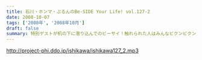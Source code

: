 ```yaml
---
title: 石川・ホンマ・ぶるんのBe-SIDE Your Life! vol.127-2
date: 2008-10-07
tags: ['2008年', '2008年10月']
draft: false
summary: 特別ゲストが机の下に潜り込んでのビーサイ！触れられた人はみんなビクンビクン！しております。ビクンビクンしながら聴いて下さい！ちょっとお聴き苦しいかもしれませんがご勘弁を〜〜〜。NAMAE
---
```


http://project-phi.ddo.jp/ishikawa/ishikawa127_2.mp3
